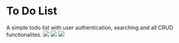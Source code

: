 # To Do List
A simple todo list with user authentication, searching and  all CRUD functionalites.
<img src = "https://github.com/deadlyaman/todolist/blob/main/images/fig0.png">
<img src = "https://github.com/deadlyaman/todolist/blob/main/images/fig1.png">
<img src = "https://github.com/deadlyaman/todolist/blob/main/images/fig2.png">


